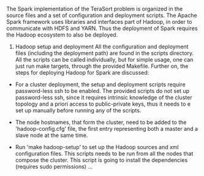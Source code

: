 The Spark implementation of the TeraSort problem is organized in the source
files and a set of configuration and deployment scripts. The Apache Spark
framework uses libraries and interfaces part of Hadoop, in order to communicate
with HDFS and YARN. Thus the deployment of Spark requires the Hadoop ecosystem
to also be deployed.

1. Hadoop setup and deployment
All the configuration and deployment files (including the deployment path) are
found in the scripts directory. All the scripts can be called individually, but
for simple usage, one can just run make targets, through the provided Makefile.
Further on, the steps for deploying Hadoop for Spark are discussed:

* For a cluster deployment, the setup and deployment scripts require
  password-less ssh to be enabled. The provided scripts do not set up
  password-less ssh, since it requires intrinsic knowledge of the cluster
  topology and a priori access to public-private keys, thus it needs to e set up
  manually before running any of the scripts.

* The node hostnames, that form the cluster, need to be added to the
  'hadoop-config.cfg' file, the first entry representing both a master and a
  slave node at the same time.

* Run 'make hadoop-setup' to set up the Hadoop sources and xml configuration
  files. This scripts needs to be run from all the nodes that compose the
  cluster. This script is going to install the dependencies (requires sudo
  permissions) ...
